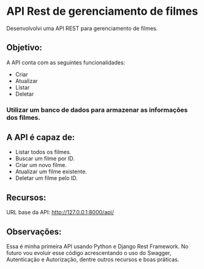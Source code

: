 # API Rest de gerenciamento de filmes
Desenvolvolvi uma API REST para gerenciamento de filmes.

## Objetivo:
A API conta com as seguintes funcionalidades:

- Criar
- Atualizar
- Listar
- Deletar

### Utilizar um banco de dados para armazenar as informações dos filmes.

##  A API é capaz de:

- Listar todos os filmes.
- Buscar um filme por ID.
- Criar um novo filme.
- Atualizar um filme existente.
- Deletar um filme pelo ID.

## Recursos:
URL base da API: http://127.0.0.1:8000/api/

## Observações:
Essa é minha primeira API usando Python e Django Rest Framework. No futuro vou evoluir esse código acrescentando o uso do Swagger, Autenticação e Autorização, dentre outros recursos e boas práticas.




